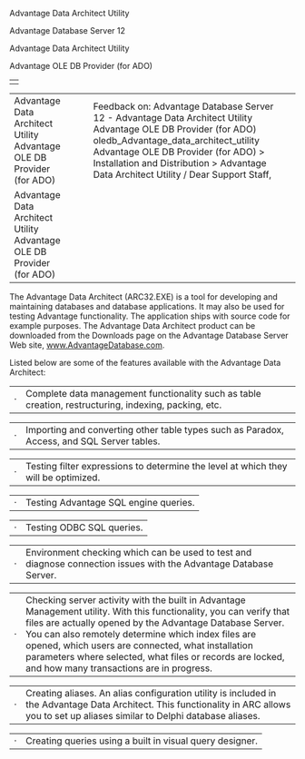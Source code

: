 Advantage Data Architect Utility




Advantage Database Server 12  

Advantage Data Architect Utility

Advantage OLE DB Provider (for ADO)

|  |
| --- |
|  |

|  |  |  |  |  |
| --- | --- | --- | --- | --- |
| Advantage Data Architect Utility  Advantage OLE DB Provider (for ADO) |  |  | Feedback on: Advantage Database Server 12 - Advantage Data Architect Utility Advantage OLE DB Provider (for ADO) oledb\_Advantage\_data\_architect\_utility Advantage OLE DB Provider (for ADO) > Installation and Distribution > Advantage Data Architect Utility / Dear Support Staff, |  |
| Advantage Data Architect Utility  Advantage OLE DB Provider (for ADO) |  |  |  |  |

The Advantage Data Architect (ARC32.EXE) is a tool for developing and maintaining databases and database applications. It may also be used for testing Advantage functionality. The application ships with source code for example purposes. The Advantage Data Architect product can be downloaded from the Downloads page on the Advantage Database Server Web site, www.AdvantageDatabase.com.

Listed below are some of the features available with the Advantage Data Architect:

|  |  |
| --- | --- |
| · | Complete data management functionality such as table creation, restructuring, indexing, packing, etc. |

|  |  |
| --- | --- |
| · | Importing and converting other table types such as Paradox, Access, and SQL Server tables. |

|  |  |
| --- | --- |
| · | Testing filter expressions to determine the level at which they will be optimized. |

|  |  |
| --- | --- |
| · | Testing Advantage SQL engine queries. |

|  |  |
| --- | --- |
| · | Testing ODBC SQL queries. |

|  |  |
| --- | --- |
| · | Environment checking which can be used to test and diagnose connection issues with the Advantage Database Server. |

|  |  |
| --- | --- |
| · | Checking server activity with the built in Advantage Management utility. With this functionality, you can verify that files are actually opened by the Advantage Database Server. You can also remotely determine which index files are opened, which users are connected, what installation parameters where selected, what files or records are locked, and how many transactions are in progress. |

|  |  |
| --- | --- |
| · | Creating aliases. An alias configuration utility is included in the Advantage Data Architect. This functionality in ARC allows you to set up aliases similar to Delphi database aliases. |

|  |  |
| --- | --- |
| · | Creating queries using a built in visual query designer. |